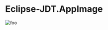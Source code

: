 # Eclipse-JDT.AppImage

![foo](https://github.com/nx-appbuild-hub/Eclipse-JDT.AppImage//actions/workflows/makefile.yml/badge.svg)
